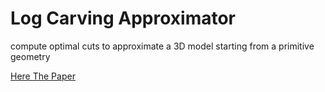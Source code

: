 # Log Carving Approximator
compute optimal cuts to approximate a 3D model starting from a primitive geometry

[Here The Paper](https://github.com/TEXflip/log-carving-approximator/blob/main/3D_Model_Cuttingvia_Evolutionary_Computation.pdf)
